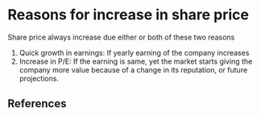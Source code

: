 # Reasons for increase in share price

Share price always increase due either or both of these two reasons

1. Quick growth in earnings: If yearly earning of the company increases
2. Increase in P/E: If the earning is same, yet the market starts giving the company more value because of a change in its reputation, or future projections.

## References
